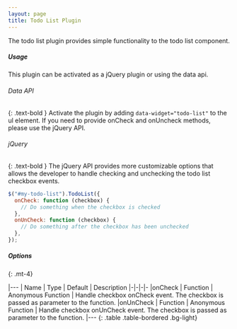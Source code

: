 ```yaml
---
layout: page
title: Todo List Plugin
---
```


The todo list plugin provides simple functionality to the todo list component.

##### Usage

This plugin can be activated as a jQuery plugin or using the data api.

###### Data API

{: .text-bold }
Activate the plugin by adding `data-widget="todo-list"` to the ul element. If you need to provide onCheck and onUncheck methods, please use the jQuery API.

###### jQuery

{: .text-bold }
The jQuery API provides more customizable options that allows the developer to handle checking and unchecking the todo list checkbox events.

```js
$("#my-todo-list").TodoList({
  onCheck: function (checkbox) {
    // Do something when the checkbox is checked
  },
  onUnCheck: function (checkbox) {
    // Do something after the checkbox has been unchecked
  },
});
```

##### Options

{: .mt-4}

|---
| Name | Type | Default | Description
|-|-|-|-
|onCheck | Function | Anonymous Function | Handle checkbox onCheck event. The checkbox is passed as parameter to the function.
|onUnCheck | Function | Anonymous Function | Handle checkbox onUnCheck event. The checkbox is passed as parameter to the function.
|---
{: .table .table-bordered .bg-light}
